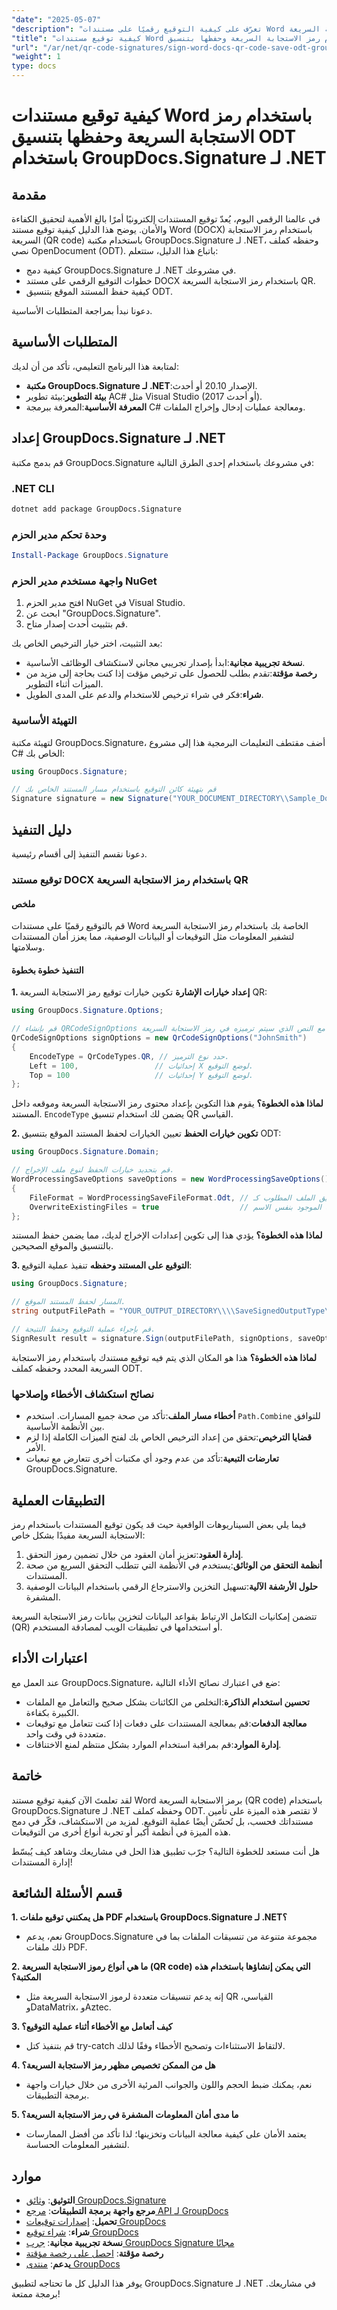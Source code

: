 ```yaml
---
"date": "2025-05-07"
"description": "تعرّف على كيفية التوقيع رقميًا على مستندات Word باستخدام رمز الاستجابة السريعة (QR code) باستخدام GroupDocs.Signature لـ .NET، بما في ذلك حفظ المستند المُوقّع كملف ODT. مثالي لتعزيز أمان المستندات."
"title": "كيفية توقيع مستندات Word باستخدام رمز الاستجابة السريعة وحفظها بتنسيق ODT باستخدام GroupDocs.Signature لـ .NET"
"url": "/ar/net/qr-code-signatures/sign-word-docs-qr-code-save-odt-groupdocs/"
"weight": 1
type: docs
---
```

# كيفية توقيع مستندات Word باستخدام رمز الاستجابة السريعة وحفظها بتنسيق ODT باستخدام GroupDocs.Signature لـ .NET

## مقدمة

في عالمنا الرقمي اليوم، يُعدّ توقيع المستندات إلكترونيًا أمرًا بالغ الأهمية لتحقيق الكفاءة والأمان. يوضح هذا الدليل كيفية توقيع مستند Word (DOCX) باستخدام رمز الاستجابة السريعة (QR code) باستخدام مكتبة GroupDocs.Signature لـ .NET، وحفظه كملف نصي OpenDocument (ODT). باتباع هذا الدليل، ستتعلم:

- كيفية دمج GroupDocs.Signature لـ .NET في مشروعك.
- خطوات التوقيع الرقمي على مستند DOCX باستخدام رمز الاستجابة السريعة QR.
- كيفية حفظ المستند الموقع بتنسيق ODT.

دعونا نبدأ بمراجعة المتطلبات الأساسية.

## المتطلبات الأساسية

لمتابعة هذا البرنامج التعليمي، تأكد من أن لديك:

- **مكتبة GroupDocs.Signature لـ .NET**:الإصدار 20.10 أو أحدث.
- **بيئة التطوير**:بيئة تطوير AC# مثل Visual Studio (2017 أو أحدث).
- **المعرفة الأساسية**:المعرفة ببرمجة C# ومعالجة عمليات إدخال وإخراج الملفات.

## إعداد GroupDocs.Signature لـ .NET

قم بدمج مكتبة GroupDocs.Signature في مشروعك باستخدام إحدى الطرق التالية:

### .NET CLI
```bash
dotnet add package GroupDocs.Signature
```

### وحدة تحكم مدير الحزم
```powershell
Install-Package GroupDocs.Signature
```

### واجهة مستخدم مدير الحزم NuGet
1. افتح مدير الحزم NuGet في Visual Studio.
2. ابحث عن "GroupDocs.Signature".
3. قم بتثبيت أحدث إصدار متاح.

بعد التثبيت، اختر خيار الترخيص الخاص بك:

- **نسخة تجريبية مجانية**:ابدأ بإصدار تجريبي مجاني لاستكشاف الوظائف الأساسية.
- **رخصة مؤقتة**:تقدم بطلب للحصول على ترخيص مؤقت إذا كنت بحاجة إلى مزيد من الميزات أثناء التطوير.
- **شراء**:فكر في شراء ترخيص للاستخدام والدعم على المدى الطويل.

### التهيئة الأساسية
لتهيئة مكتبة GroupDocs.Signature، أضف مقتطف التعليمات البرمجية هذا إلى مشروع C# الخاص بك:
```csharp
using GroupDocs.Signature;

// قم بتهيئة كائن التوقيع باستخدام مسار المستند الخاص بك
Signature signature = new Signature("YOUR_DOCUMENT_DIRECTORY\\Sample_DocxToOdt.docx");
```

## دليل التنفيذ

دعونا نقسم التنفيذ إلى أقسام رئيسية.

### توقيع مستند DOCX باستخدام رمز الاستجابة السريعة QR

#### ملخص
قم بالتوقيع رقميًا على مستندات Word الخاصة بك باستخدام رمز الاستجابة السريعة لتشفير المعلومات مثل التوقيعات أو البيانات الوصفية، مما يعزز أمان المستندات وسلامتها.

#### التنفيذ خطوة بخطوة
**1. إعداد خيارات الإشارة**
تكوين خيارات توقيع رمز الاستجابة السريعة QR:
```csharp
using GroupDocs.Signature.Options;

// قم بإنشاء QRCodeSignOptions مع النص الذي سيتم ترميزه في رمز الاستجابة السريعة.
QrCodeSignOptions signOptions = new QrCodeSignOptions("JohnSmith")
{
    EncodeType = QrCodeTypes.QR, // حدد نوع الترميز.
    Left = 100,                 // إحداثيات X لوضع التوقيع.
    Top = 100                   // إحداثيات Y لوضع التوقيع.
};
```

**لماذا هذه الخطوة؟**
يقوم هذا التكوين بإعداد محتوى رمز الاستجابة السريعة وموقعه داخل المستند. `EncodeType` يضمن لك استخدام تنسيق QR القياسي.

**2. تكوين خيارات الحفظ**
تعيين الخيارات لحفظ المستند الموقع بتنسيق ODT:
```csharp
using GroupDocs.Signature.Domain;

// قم بتحديد خيارات الحفظ لنوع ملف الإخراج.
WordProcessingSaveOptions saveOptions = new WordProcessingSaveOptions()
{
    FileFormat = WordProcessingSaveFileFormat.Odt, // قم بتعيين تنسيق الملف المطلوب كـODT.
    OverwriteExistingFiles = true                  // السماح بالكتابة فوق الملف الموجود بنفس الاسم.
};
```

**لماذا هذه الخطوة؟**
يؤدي هذا إلى تكوين إعدادات الإخراج لديك، مما يضمن حفظ المستند بالتنسيق والموقع الصحيحين.

**3. التوقيع على المستند وحفظه**
تنفيذ عملية التوقيع:
```csharp
using GroupDocs.Signature;

// المسار لحفظ المستند الموقع.
string outputFilePath = "YOUR_OUTPUT_DIRECTORY\\\\SaveSignedOutputType\\\\Sample_DocxToOdt.odt";

// قم بإجراء عملية التوقيع وحفظ النتيجة.
SignResult result = signature.Sign(outputFilePath, signOptions, saveOptions);
```

**لماذا هذه الخطوة؟**
هذا هو المكان الذي يتم فيه توقيع مستندك باستخدام رمز الاستجابة السريعة المحدد وحفظه كملف ODT.

### نصائح استكشاف الأخطاء وإصلاحها
- **أخطاء مسار الملف**:تأكد من صحة جميع المسارات. استخدم `Path.Combine` للتوافق بين الأنظمة الأساسية.
- **قضايا الترخيص**:تحقق من إعداد الترخيص الخاص بك لفتح الميزات الكاملة إذا لزم الأمر.
- **تعارضات التبعية**:تأكد من عدم وجود أي مكتبات أخرى تتعارض مع تبعيات GroupDocs.Signature.

## التطبيقات العملية

فيما يلي بعض السيناريوهات الواقعية حيث قد يكون توقيع المستندات باستخدام رمز الاستجابة السريعة مفيدًا بشكل خاص:
1. **إدارة العقود**:تعزيز أمان العقود من خلال تضمين رموز التحقق.
2. **أنظمة التحقق من الوثائق**:يستخدم في الأنظمة التي تتطلب التحقق السريع من صحة المستندات.
3. **حلول الأرشفة الآلية**:تسهيل التخزين والاسترجاع الرقمي باستخدام البيانات الوصفية المشفرة.

تتضمن إمكانيات التكامل الارتباط بقواعد البيانات لتخزين بيانات رمز الاستجابة السريعة (QR) أو استخدامها في تطبيقات الويب لمصادقة المستخدم.

## اعتبارات الأداء
عند العمل مع GroupDocs.Signature، ضع في اعتبارك نصائح الأداء التالية:
- **تحسين استخدام الذاكرة**:التخلص من الكائنات بشكل صحيح والتعامل مع الملفات الكبيرة بكفاءة.
- **معالجة الدفعات**:قم بمعالجة المستندات على دفعات إذا كنت تتعامل مع توقيعات متعددة في وقت واحد.
- **إدارة الموارد**:قم بمراقبة استخدام الموارد بشكل منتظم لمنع الاختناقات.

## خاتمة
لقد تعلمتَ الآن كيفية توقيع مستند Word برمز الاستجابة السريعة (QR code) باستخدام GroupDocs.Signature لـ .NET وحفظه كملف ODT. لا تقتصر هذه الميزة على تأمين مستنداتك فحسب، بل تُحسّن أيضًا عملية التوقيع. لمزيد من الاستكشاف، فكّر في دمج هذه الميزة في أنظمة أكبر أو تجربة أنواع أخرى من التوقيعات.

هل أنت مستعد للخطوة التالية؟ جرّب تطبيق هذا الحل في مشاريعك وشاهد كيف يُبسّط إدارة المستندات!

## قسم الأسئلة الشائعة
**1. هل يمكنني توقيع ملفات PDF باستخدام GroupDocs.Signature لـ .NET؟**
   - نعم، يدعم GroupDocs.Signature مجموعة متنوعة من تنسيقات الملفات بما في ذلك ملفات PDF.
   
**2. ما هي أنواع رموز الاستجابة السريعة (QR code) التي يمكن إنشاؤها باستخدام هذه المكتبة؟**
   - إنه يدعم تنسيقات متعددة لرموز الاستجابة السريعة مثل QR القياسي، وDataMatrix، وAztec.

**3. كيف أتعامل مع الأخطاء أثناء عملية التوقيع؟**
   - قم بتنفيذ كتل try-catch لالتقاط الاستثناءات وتصحيح الأخطاء وفقًا لذلك.

**4. هل من الممكن تخصيص مظهر رمز الاستجابة السريعة؟**
   - نعم، يمكنك ضبط الحجم واللون والجوانب المرئية الأخرى من خلال خيارات واجهة برمجة التطبيقات.

**5. ما مدى أمان المعلومات المشفرة في رمز الاستجابة السريعة؟**
   - يعتمد الأمان على كيفية معالجة البيانات وتخزينها؛ لذا تأكد من أفضل الممارسات لتشفير المعلومات الحساسة.

## موارد
- **التوثيق**: [وثائق GroupDocs.Signature](https://docs.groupdocs.com/signature/net/)
- **مرجع واجهة برمجة التطبيقات**: [مرجع API لـ GroupDocs](https://reference.groupdocs.com/signature/net/)
- **تحميل**: [إصدارات توقيعات GroupDocs](https://releases.groupdocs.com/signature/net/)
- **شراء**: [شراء توقيع GroupDocs](https://purchase.groupdocs.com/buy)
- **نسخة تجريبية مجانية**: [جرب GroupDocs Signature مجانًا](https://releases.groupdocs.com/signature/net/)
- **رخصة مؤقتة**: [احصل على رخصة مؤقتة](https://purchase.groupdocs.com/temporary-license/)
- **يدعم**: [منتدى GroupDocs](https://forum.groupdocs.com/c/signature/)

يوفر هذا الدليل كل ما تحتاجه لتطبيق GroupDocs.Signature لـ .NET في مشاريعك. برمجة ممتعة!